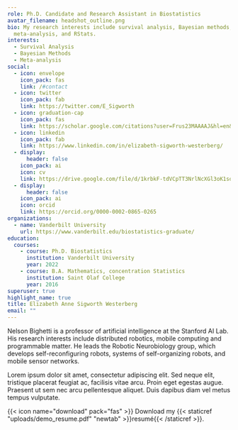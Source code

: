 ```yaml
---
role: Ph.D. Candidate and Research Assistant in Biostatistics
avatar_filename: headshot_outline.png
bio: My research interests include survival analysis, Bayesian methods,
  meta-analysis, and RStats.
interests:
  - Survival Analysis
  - Bayesian Methods
  - Meta-analysis
social:
  - icon: envelope
    icon_pack: fas
    link: /#contact
  - icon: twitter
    icon_pack: fab
    link: https://twitter.com/E_Sigworth
  - icon: graduation-cap
    icon_pack: fas
    link: https://scholar.google.com/citations?user=Frus23MAAAAJ&hl=en&oi=ao
  - icon: linkedin
    icon_pack: fab
    link: https://www.linkedin.com/in/elizabeth-sigworth-westerberg/
  - display:
      header: false
    icon_pack: ai
    icon: cv
    link: https://drive.google.com/file/d/1krbkF-tdVCpTT3NrlNcXGl3oK1souvbA/view?usp=sharing
  - display:
      header: false
    icon_pack: ai
    icon: orcid
    link: https://orcid.org/0000-0002-0865-0265
organizations:
  - name: Vanderbilt University
    url: https://www.vanderbilt.edu/biostatistics-graduate/
education:
  courses:
    - course: Ph.D. Biostatistics
      institution: Vanderbilt University
      year: 2022
    - course: B.A. Mathematics, concentration Statistics
      institution: Saint Olaf College
      year: 2016
superuser: true
highlight_name: true
title: Elizabeth Anne Sigworth Westerberg
email: ""
---
```

Nelson Bighetti is a professor of artificial intelligence at the Stanford AI Lab. His research interests include distributed robotics, mobile computing and programmable matter. He leads the Robotic Neurobiology group, which develops self-reconfiguring robots, systems of self-organizing robots, and mobile sensor networks.

Lorem ipsum dolor sit amet, consectetur adipiscing elit. Sed neque elit, tristique placerat feugiat ac, facilisis vitae arcu. Proin eget egestas augue. Praesent ut sem nec arcu pellentesque aliquet. Duis dapibus diam vel metus tempus vulputate.

{{< icon name="download" pack="fas" >}} Download my {{< staticref "uploads/demo_resume.pdf" "newtab" >}}resumé{{< /staticref >}}.